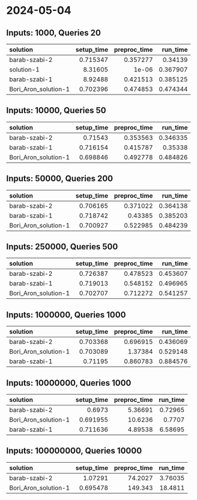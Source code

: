 # 2024-05-04

## Inputs: 1000, Queries 20

| solution             |   setup_time |   preproc_time |   run_time |
|:---------------------|-------------:|---------------:|-----------:|
| barab-szabi-2        |     0.715347 |       0.357277 |   0.34139  |
| solution-1           |     8.31605  |       1e-06    |   0.367907 |
| barab-szabi-1        |     8.92488  |       0.421513 |   0.385125 |
| Bori_Aron_solution-1 |     0.702396 |       0.474853 |   0.474344 |

## Inputs: 10000, Queries 50

| solution             |   setup_time |   preproc_time |   run_time |
|:---------------------|-------------:|---------------:|-----------:|
| barab-szabi-2        |     0.71543  |       0.353563 |   0.346335 |
| barab-szabi-1        |     0.716154 |       0.415787 |   0.35338  |
| Bori_Aron_solution-1 |     0.698846 |       0.492778 |   0.484826 |

## Inputs: 50000, Queries 200

| solution             |   setup_time |   preproc_time |   run_time |
|:---------------------|-------------:|---------------:|-----------:|
| barab-szabi-2        |     0.706165 |       0.371022 |   0.364138 |
| barab-szabi-1        |     0.718742 |       0.43385  |   0.385203 |
| Bori_Aron_solution-1 |     0.700927 |       0.522985 |   0.484239 |

## Inputs: 250000, Queries 500

| solution             |   setup_time |   preproc_time |   run_time |
|:---------------------|-------------:|---------------:|-----------:|
| barab-szabi-2        |     0.726387 |       0.478523 |   0.453607 |
| barab-szabi-1        |     0.719013 |       0.548152 |   0.496965 |
| Bori_Aron_solution-1 |     0.702707 |       0.712272 |   0.541257 |

## Inputs: 1000000, Queries 1000

| solution             |   setup_time |   preproc_time |   run_time |
|:---------------------|-------------:|---------------:|-----------:|
| barab-szabi-2        |     0.703368 |       0.696915 |   0.436069 |
| Bori_Aron_solution-1 |     0.703089 |       1.37384  |   0.529148 |
| barab-szabi-1        |     0.71195  |       0.860783 |   0.884576 |

## Inputs: 10000000, Queries 1000

| solution             |   setup_time |   preproc_time |   run_time |
|:---------------------|-------------:|---------------:|-----------:|
| barab-szabi-2        |     0.6973   |        5.36691 |    0.72965 |
| Bori_Aron_solution-1 |     0.691955 |       10.6236  |    0.7707  |
| barab-szabi-1        |     0.711636 |        4.89538 |    6.58695 |

## Inputs: 100000000, Queries 10000

| solution             |   setup_time |   preproc_time |   run_time |
|:---------------------|-------------:|---------------:|-----------:|
| barab-szabi-2        |     1.07291  |        74.2027 |    3.76035 |
| Bori_Aron_solution-1 |     0.695478 |       149.343  |   18.4811  |